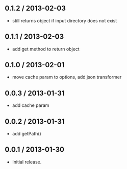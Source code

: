0.1.2 / 2013-02-03
------------------
- still returns object if input directory does not exist

0.1.1 / 2013-02-03
------------------
- add get method to return object

0.1.0 / 2013-02-01
------------------
- move cache param to options, add json transformer

0.0.3 / 2013-01-31
------------------
- add cache param

0.0.2 / 2013-01-31
------------------
- add getPath()

0.0.1 / 2013-01-30
------------------
* Initial release.
